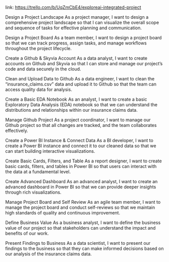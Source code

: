 link: https://trello.com/b/UqZmCbE4/exploreai-integrated-project

Design a Project Landscape
As a project manager, I want to design a comprehensive project landscape so that I can visualize the overall scope and sequence of tasks for effective planning and communication.

Design a Project Board
As a team member, I want to design a project board so that we can track progress, assign tasks, and manage workflows throughout the project lifecycle.

Create a Github & Skyvia Account
As a data analyst, I want to create accounts on Github and Skyvia so that I can store and manage our project’s code and data securely in the cloud.

Clean and Upload Data to Github
As a data engineer, I want to clean the “insurance_claims.csv” data and upload it to Github so that the team can access quality data for analysis.

Create a Basic EDA Notebook
As an analyst, I want to create a basic Exploratory Data Analysis (EDA) notebook so that we can understand the distributions and relationships within our insurance claims data.

Manage Github Project
As a project coordinator, I want to manage our Github project so that all changes are tracked, and the team collaborates effectively.

Create a Power BI Instance & Connect Data
As a BI developer, I want to create a Power BI instance and connect it to our cleaned data so that we can start building interactive visualizations.

Create Basic Cards, Filters, and Table
As a report designer, I want to create basic cards, filters, and tables in Power BI so that users can interact with the data at a fundamental level.

Create Advanced Dashboard
As an advanced analyst, I want to create an advanced dashboard in Power BI so that we can provide deeper insights through rich visualizations.

Manage Project Board and Self Review
As an agile team member, I want to manage the project board and conduct self-reviews so that we maintain high standards of quality and continuous improvement.

Define Business Value
As a business analyst, I want to define the business value of our project so that stakeholders can understand the impact and benefits of our work.

Present Findings to Business
As a data scientist, I want to present our findings to the business so that they can make informed decisions based on our analysis of the insurance claims data.